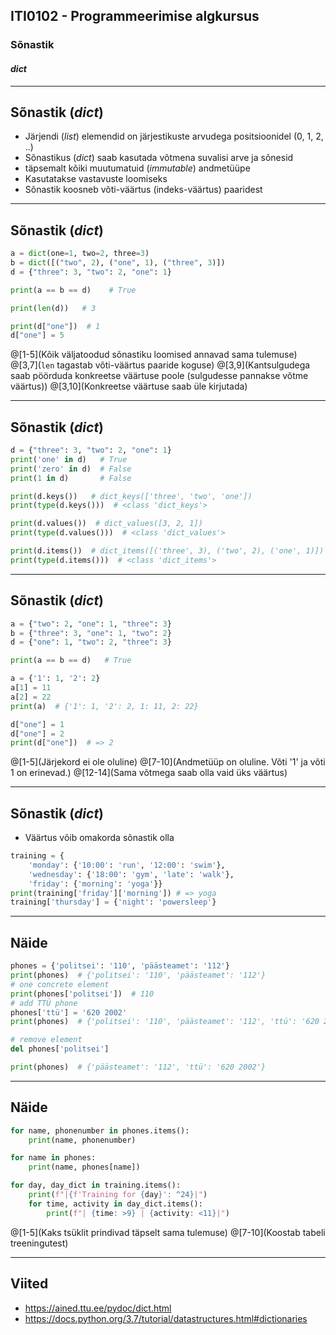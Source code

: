 ## ITI0102 - Programmeerimise algkursus
### Sõnastik
#### _dict_

---

## Sõnastik (_dict_)

- Järjendi (_list_) elemendid on järjestikuste arvudega positsioonidel (0, 1, 2, ..)
- Sõnastikus (_dict_) saab kasutada võtmena suvalisi arve ja sõnesid
 - täpsemalt kõiki muutumatuid (_immutable_) andmetüüpe
- Kasutatakse vastavuste loomiseks
- Sõnastik koosneb võti-väärtus (indeks-väärtus) paaridest

---

## Sõnastik (_dict_)

```python
a = dict(one=1, two=2, three=3)
b = dict([("two", 2), ("one", 1), ("three", 3)])
d = {"three": 3, "two": 2, "one": 1}

print(a == b == d)    # True

print(len(d))   # 3

print(d["one"])  # 1
d["one"] = 5
```

@[1-5](Kõik väljatoodud sõnastiku loomised annavad sama tulemuse)
@[3,7](``len`` tagastab võti-väärtus paaride koguse)
@[3,9](Kantsulgudega saab pöörduda konkreetse väärtuse poole (sulgudesse pannakse võtme väärtus))
@[3,10](Konkreetse väärtuse saab üle kirjutada)

---

## Sõnastik (_dict_)

```python
d = {"three": 3, "two": 2, "one": 1}
print('one' in d)   # True
print('zero' in d)  # False
print(1 in d)       # False

print(d.keys())   # dict_keys(['three', 'two', 'one'])
print(type(d.keys()))  # <class 'dict_keys'>

print(d.values())  # dict_values([3, 2, 1])
print(type(d.values()))  # <class 'dict_values'>

print(d.items())  # dict_items([('three', 3), ('two', 2), ('one', 1)])
print(type(d.items()))  # <class 'dict_items'>
```

---

## Sõnastik (_dict_)

```python
a = {"two": 2, "one": 1, "three": 3}
b = {"three": 3, "one": 1, "two": 2}
d = {"one": 1, "two": 2, "three": 3}

print(a == b == d)   # True

a = {'1': 1, '2': 2}
a[1] = 11
a[2] = 22
print(a)  # {'1': 1, '2': 2, 1: 11, 2: 22}

d["one"] = 1
d["one"] = 2
print(d["one"])  # => 2
```

@[1-5](Järjekord ei ole oluline)
@[7-10](Andmetüüp on oluline. Võti '1' ja võti 1 on erinevad.)
@[12-14](Sama võtmega saab olla vaid üks väärtus)

---

## Sõnastik (_dict_)

- Väärtus võib omakorda sõnastik olla

```python
training = {
    'monday': {'10:00': 'run', '12:00': 'swim'},
    'wednesday': {'18:00': 'gym', 'late': 'walk'},
    'friday': {'morning': 'yoga'}}
print(training['friday']['morning']) # => yoga
training['thursday'] = {'night': 'powersleep'}
```

---

## Näide

```python
phones = {'politsei': '110', 'päästeamet': '112'}
print(phones)  # {'politsei': '110', 'päästeamet': '112'}
# one concrete element
print(phones['politsei'])  # 110
# add TTÜ phone
phones['ttü'] = '620 2002'
print(phones)  # {'politsei': '110', 'päästeamet': '112', 'ttü': '620 2002'}

# remove element
del phones['politsei']

print(phones)  # {'päästeamet': '112', 'ttü': '620 2002'}

```

---

## Näide

```python
for name, phonenumber in phones.items():
    print(name, phonenumber)

for name in phones:
    print(name, phones[name])

for day, day_dict in training.items():
    print(f"|{f'Training for {day}': ^24}|")
    for time, activity in day_dict.items():
        print(f"| {time: >9} | {activity: <11}|")
```

@[1-5](Kaks tsüklit prindivad täpselt sama tulemuse)
@[7-10](Koostab tabeli treeningutest)

---

## Viited

- https://ained.ttu.ee/pydoc/dict.html
- https://docs.python.org/3.7/tutorial/datastructures.html#dictionaries